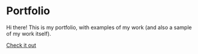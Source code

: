 # Portfolio
Hi there!
This is my portfolio, with examples of my work (and also a sample of my work itself).

[Check it out](https://cegonzalezrojas.github.io/portfolio/)